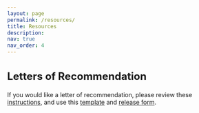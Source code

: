 ```yaml
---
layout: page
permalink: /resources/
title: Resources
description:
nav: true
nav_order: 4
---
```


<h2 style="font-size:24px;">Letters of Recommendation</h2>
<p>If you would like a letter of recommendation, please review these <a href="https://docs.google.com/viewer?url=https://raw.githubusercontent.com/slowes/saralowes.com/main/instructions_for_requesting_lor.pdf" target="_blank">instructions</a>, and use this <a href="https://docs.google.com/viewer?url=https://github.com/slowes/saralowes.com/blob/main/lor_template.xlsx?raw=true" target="_blank">template</a> and <a href="https://docs.google.com/viewer?url=https://raw.githubusercontent.com/slowes/saralowes.com/main/ucsd-letter-of-recommendation-release-form.pdf" target="_blank">release form</a>.</p>
